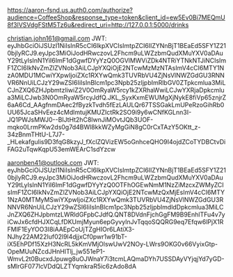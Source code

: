 https://aaron-fsnd.us.auth0.com/authorize?audience=CoffeeShop&response_type=token&client_id=ew5Ev0Bi7MEQmU8f3lVSVdgFStM5Tz6u&redirect_uri=http://127.0.0.1:5000/drinks

christian.john161@gmail.com
JWT:
eyJhbGciOiJSUzI1NiIsInR5cCI6IkpXVCIsImtpZCI6IlZYNnBjT1BEaEd5SFY1Z210bjlyRCJ9.eyJpc3MiOiJodHRwczovL2Fhcm9uLWZzbmQudXMuYXV0aDAuY29tLyIsInN1YiI6ImF1dGgwfDYyYzQ0OGVlMWViZDk4NTRiYTNkNTJiNCIsImF1ZCI6IkNvZmZlZVNob3AiLCJpYXQiOjE2NTcwMzMzNTAsImV4cCI6MTY1NzA0MDU1MCwiYXpwIjoiZXc1RXYwQmk3TUVRbVU4ZjNsVlNWZGdGU3RNNVR6NnUiLCJzY29wZSI6IiIsInBlcm1pc3Npb25zIjpbImRlbGV0ZTpkcmlua3MiLCJnZXQ6ZHJpbmtzIiwiZ2V0OmRyaW5rcy1kZXRhaWwiLCJwYXRjaDpkcmlua3MiLCJwb3N0OmRyaW5rcyJdfQ.JKL_SyxKxmEWUMgXjNykE8fiVp65znjrZ6aA6Cd_AAgfnmDAec2fByzkTvdh5fEzLAULQr67TSSGakLmUPeRzoGihRb0UU65JcaSHvEez4cMdlmtujKMUZIctRk2SO9i9y6wCNfKGLnn3I-JQ1PWJsMWJ0--BIJtHt2hC8lwnJiMOvtJQb3UOF-mqko0LrmPKw2ds0g7d4BWl8kkWZyMgGiN8gC0rCxTAzY5OKtt_z-34zBnmTHtU-L7J7-_HLekafgulis9D3fqG8kzyJ_fXclZQVizEW5oGnhceQHO9I4ojdZCoTYDBCtvDiFAG2uTqwKqpU53emWEArC1sdYzcw


aaronben41@outlook.com
JWT:
eyJhbGciOiJSUzI1NiIsInR5cCI6IkpXVCIsImtpZCI6IlZYNnBjT1BEaEd5SFY1Z210bjlyRCJ9.eyJpc3MiOiJodHRwczovL2Fhcm9uLWZzbmQudXMuYXV0aDAuY29tLyIsInN1YiI6ImF1dGgwfDYyYzQ0OTFhOGEwNmM1NzZiMzcxZWMyZCIsImF1ZCI6IkNvZmZlZVNob3AiLCJpYXQiOjE2NTcwMzQxMjEsImV4cCI6MTY1NzA0MTMyMSwiYXpwIjoiZXc1RXYwQmk3TUVRbVU4ZjNsVlNWZGdGU3RNNVR6NnUiLCJzY29wZSI6IiIsInBlcm1pc3Npb25zIjpbImdldDpkcmlua3MiLCJnZXQ6ZHJpbmtzLWRldGFpbCJdfQ.QNT8DVdnFjchGgFM9B9EnhlTFu4v7yiCwJx6cfdHJXCqLfDKUmjMyun6epGyvylnJvTqqoSQQRG9eq7Efqw6lPjX1RFMlF1EyYOO3I8iAAEpCoUjTZgHIOr6LAtiX3-NJhy22AM22Iuf02l9l4djjxCf0pwr1w91bT-iX5EhPDf15XzH3NcRL5kKmVMjOlswUwV2NOy-LWrs9OKG0v66VyixGtp-OpeMUuNZcdJHnHlTlj_jw551eP1-WmvL2t0BucxdJpuwg8uOJWnaY7i3tcmLAQmaDYh7USSDAyVYjqjYd7yGD-sMlrGF077lcVDdQLZTYqmkraR5ic6zAdo8dA